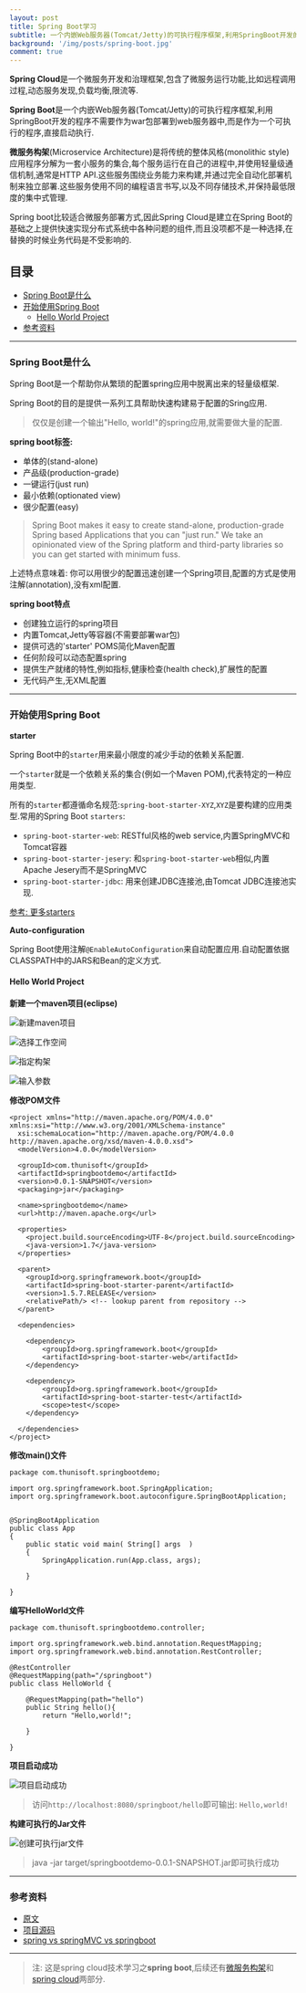 ```yaml
---
layout: post
title: Spring Boot学习
subtitle: 一个内嵌Web服务器(Tomcat/Jetty)的可执行程序框架,利用SpringBoot开发的程序不需要作为war包部署到web服务器中,而是作为一个可执行的程序,直接启动执行.
background: '/img/posts/spring-boot.jpg'
comment: true
---
```



**Spring Cloud**是一个微服务开发和治理框架,包含了微服务运行功能,比如远程调用过程,动态服务发现,负载均衡,限流等.

**Spring Boot**是一个内嵌Web服务器(Tomcat/Jetty)的可执行程序框架,利用SpringBoot开发的程序不需要作为war包部署到web服务器中,而是作为一个可执行的程序,直接启动执行.

**微服务构架**(Microservice Architecture)是将传统的整体风格(monolithic style)应用程序分解为一套小服务的集合,每个服务运行在自己的进程中,并使用轻量级通信机制,通常是HTTP API.这些服务围绕业务能力来构建,并通过完全自动化部署机制来独立部署.这些服务使用不同的编程语言书写,以及不同存储技术,并保持最低限度的集中式管理.

Spring boot比较适合微服务部署方式,因此Spring Cloud是建立在Spring Boot的基础之上提供快速实现分布式系统中各种问题的组件,而且没项都不是一种选择,在替换的时候业务代码是不受影响的. 

## 目录

- [Spring Boot是什么](#1)
- [开始使用Spring Boot](#2)
    - [Hello World Project](#2.1)
- [参考资料](#3)

---

<h3 id="1">Spring Boot是什么</h3>

Spring Boot是一个帮助你从繁琐的配置spring应用中脱离出来的轻量级框架.

Spring Boot的目的是提供一系列工具帮助快速构建易于配置的Sring应用.

> 仅仅是创建一个输出"Hello, world!"的spring应用,就需要做大量的配置.

**spring boot标签:**

- 单体的(stand-alone)
- 产品级(production-grade)
- 一键运行(just run)
- 最小依赖(optionated view)
- 很少配置(easy)

> Spring Boot makes it easy to create stand-alone, production-grade Spring based Applications that you can "just run." We take an opinionated view of the Spring platform and third-party libraries so you can get started with minimum fuss.

上述特点意味着: 你可以用很少的配置迅速创建一个Spring项目,配置的方式是使用注解(annotation),没有xml配置.

**spring boot特点**

- 创建独立运行的spring项目
- 内置Tomcat,Jetty等容器(不需要部署war包)
- 提供可选的'starter' POMS简化Maven配置
- 任何阶段可以动态配置spring
- 提供生产就绪的特性,例如指标,健康检查(health check),扩展性的配置
- 无代码产生,无XML配置

---

<h3 id="2">开始使用Spring Boot</h3>

**starter**

Spring Boot中的`starter`用来最小限度的减少手动的依赖关系配置.

一个`starter`就是一个依赖关系的集合(例如一个Maven POM),代表特定的一种应用类型.

所有的`starter`都遵循命名规范:`spring-boot-starter-XYZ`,`XYZ`是要构建的应用类型.常用的Spring Boot `starters`:

- `spring-boot-starter-web`: RESTful风格的web service,内置SpringMVC和Tomcat容器
- `spring-boot-starter-jesery`: 和`spring-boot-starter-web`相似,内置Apache Jesery而不是SpringMVC
- `spring-boot-starter-jdbc`: 用来创建JDBC连接池,由Tomcat JDBC连接池实现.

[参考: 更多starters](https://docs.spring.io/spring-boot/docs/current/reference/htmlsingle/#using-boot-starter)

**Auto-configuration**

Spring Boot使用注解`@EnableAutoConfiguration`来自动配置应用.自动配置依据CLASSPATH中的JARS和Bean的定义方式.

<h4 id="2.1">Hello World Project</h4>

**新建一个maven项目(eclipse)**

![新建maven项目](/img/posts/new-maven-project.png)

![选择工作空间](/img/posts/set-workspace.png)

![指定构架](/img/posts/select-archetype.png)

![输入参数](/img/posts/specify-parameter.png)

**修改POM文件**

    <project xmlns="http://maven.apache.org/POM/4.0.0" xmlns:xsi="http://www.w3.org/2001/XMLSchema-instance"
      xsi:schemaLocation="http://maven.apache.org/POM/4.0.0 http://maven.apache.org/xsd/maven-4.0.0.xsd">
      <modelVersion>4.0.0</modelVersion>

      <groupId>com.thunisoft</groupId>
      <artifactId>springbootdemo</artifactId>
      <version>0.0.1-SNAPSHOT</version>
      <packaging>jar</packaging>

      <name>springbootdemo</name>
      <url>http://maven.apache.org</url>

      <properties>
        <project.build.sourceEncoding>UTF-8</project.build.sourceEncoding>
        <java-version>1.7</java-version>
      </properties>
      
      <parent>
        <groupId>org.springframework.boot</groupId>
        <artifactId>spring-boot-starter-parent</artifactId>
        <version>1.5.7.RELEASE</version>
        <relativePath/> <!-- lookup parent from repository -->
      </parent>

      <dependencies>
      
        <dependency>
            <groupId>org.springframework.boot</groupId>
            <artifactId>spring-boot-starter-web</artifactId>
        </dependency>
      
        <dependency>
            <groupId>org.springframework.boot</groupId>
            <artifactId>spring-boot-starter-test</artifactId>
            <scope>test</scope>
        </dependency>
        
      </dependencies>
    </project>


**修改main()文件**

    package com.thunisoft.springbootdemo;

    import org.springframework.boot.SpringApplication;
    import org.springframework.boot.autoconfigure.SpringBootApplication;


    @SpringBootApplication
    public class App 
    {
        public static void main( String[] args  )
        {
            SpringApplication.run(App.class, args);
        
        }

    }

**编写HelloWorld文件**

    package com.thunisoft.springbootdemo.controller;

    import org.springframework.web.bind.annotation.RequestMapping;
    import org.springframework.web.bind.annotation.RestController;

    @RestController
    @RequestMapping(path="/springboot")
    public class HelloWorld {
        
        @RequestMapping(path="hello")
        public String hello(){
            return "Hello,world!";
    
        }

    }

**项目启动成功**

![项目启动成功](/img/posts/startup-success.png)

> 访问`http://localhost:8080/springboot/hello`即可输出: `Hello,world!`

**构建可执行的Jar文件**

![创建可执行jar文件](/img/posts/create-jar.png)

> java -jar target/springbootdemo-0.0.1-SNAPSHOT.jar即可执行成功

---

<h3 id="3">参考资料</h3>

- [原文](https://www.ibm.com/developerworks/library/j-spring-boot-basics-perry/)
- [项目源码](http://gitlab.thunisoft.com/ZHSPDCSJ/spring-boot-practice)
- [spring vs springMVC vs springboot](https://dzone.com/articles/spring-boot-vs-spring-mvc-vs-spring-how-do-they-compare)

---

> 注: 这是spring cloud技术学习之**spring boot**,后续还有[微服务构架](https://fmzhao.github.io/microservice-architecture/)和[spring cloud](https://fmzhao.github.io/spring-cloud-learn/)两部分.
